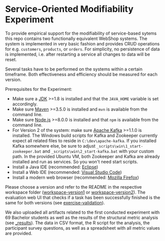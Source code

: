 # Service-Oriented Modifiability Experiment

To provide empirical support for the modifiability of service-based sytems this repo contains two functionally equivalent WebShop systems. The system is implemented in very basic fashion and provides CRUD operations for e.g. `customers`, `products`, or `orders`. For simplicity, no persistence of data is implemented, i.e. after restarting a service all changes to data will be reset.

Several tasks have to be performed on the systems within a certain timeframe. Both effectiveness and efficiency should be measured for each version.

Prerequisites for the Experiment:

- Make sure a [JDK](http://www.oracle.com/technetwork/java/javase/downloads/jdk8-downloads-2133151.html) >=1.8 is installed and that the `JAVA_HOME` variable is set accordingly.
- Make sure [Maven](https://maven.apache.org/download.cgi) >=3.5.0 is installed and `mvn` is available from the command line.
- Make sure [Node.js](https://nodejs.org/en/download) >=8.0.0 is installed and that `npm` is available from the command line.
- For Version 2 of the system: make sure [Apache Kafka](https://kafka.apache.org/downloads) >=1.1.0 is installed. The Windows build scripts for Kafka and Zookeeper currently expect all related files to reside in `C:\dev\apache-kafka`. If you installed Kafka somewhere else, be sure to adjust `_scripts\win\1_start-zookeeper.bat` and `_scripts\win\2_start-kafka.bat` with your custom path. In the provided Ubuntu VM, both Zookeeper and Kafka are already installed and run as services. So you won't need start scripts.
- Install a Java IDE (recommended: [Eclipse](https://www.eclipse.org/downloads))
- Install a Web IDE (recommended: [Visual Studio Code](https://code.visualstudio.com/download))
- Install a modern web browser (recommended: [Mozilla Firefox](https://www.mozilla.org/en-US/firefox))

Please choose a version and refer to the README in the respective workspace folder ([workspace-version1](workspace-version1/README.md) or [workspace-version2](workspace-version2/README.md)). The evaluation web UI that checks if a task has been successfully finished is the same for both versions (see [exercise-validation](exercise-validation/README.md)).

We also uploaded all artifacts related to the first conducted experiment with 69 Bachelor students as well as the results of the structural metric analysis (see [_results](_results/README.md)). The data in CSV format, the R script for the analysis, the participant survey questions, as well as a spreadsheet with all metric values are provided.
